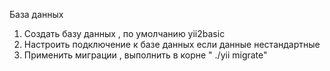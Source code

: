 

База данных

1. Создать базу данных , по умолчанию yii2basic
2. Настроить подключение к базе данных если данные нестандартные
3. Применить миграции , выполнить в корне " ./yii migrate"
